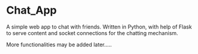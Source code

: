 # Chat_App
A simple web app to chat with friends. Written in Python, with help of Flask to serve content and socket connections for the chatting mechanism.

More functionalities may be added later.....